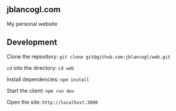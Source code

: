 ## jblancogl.com

My personal website

## Development

Clone the repository: `git clone git@github.com:jblancogl/web.git`

`cd` into the directory: `cd web`

Install dependencies: `npm install`

Start the client: `npm run dev`

Open the site: `http://localhost:3000`
